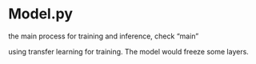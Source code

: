 # Model.py

the main process for training and inference, check “main”

using transfer learning for training. The model would freeze some layers.